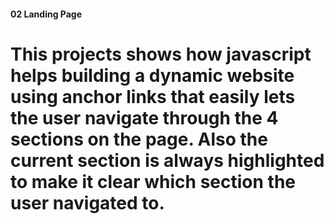<h4> 02 Landing Page

<h1>
This projects shows how javascript helps building a dynamic website using anchor links that easily lets the user navigate through the 4 sections on the page. Also the current section is always highlighted to make it clear which section the user navigated to.
  
  
